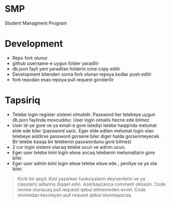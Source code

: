 # SMP
Student Managment Program

# Development

  - Repo fork olunur
  - github username-e uygun folder yaradilir
  - db.json fayli yeni yaradilan folderin icine copy edilir
  - Development bitenden sonra fork olunan repoya kodlar push edilir
  - fork repodan esas repoya pull request gonderilir
# Tapsiriq
   - Telebe login register sistemi olmalidir. Password her telebeye uygun db.json faylinda movcuddur. User login olmalis hecne ede bilmez
   - User id-ye gore ve ya email-e gore istediyi telebe haqqinda melumat elde ede biler (password xaric. Eger elde edilen melumat login olan telebeye aiddirse password gorsene biler diger halda gorsenmeyecek. Bir telebe basqa bir telebenin passwordunu gore bilmez)
   - 2 cur login sistemi olacaq telebe ucun ve admin ucun.
   - Eger user telebe kimi login elese ancaq telebenin melumatlarin gore biler. 
   - Eger user admin kimi login elese telebe elave ede , yeniliye ve ya sile biler.

> Kicik bir qeyd. Kod yazarken funksiyalarin deyisenlerin ve ya classlarin adlarina diqqet edin. Azerbaycanca comment olmasin. Code review olunacaq pull requesti qebul etmemisden evvel. Code reviewdan kecmeyen pull request qebul olunmayacaq.

